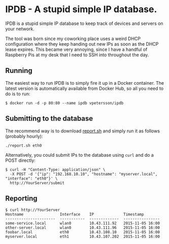 # IPDB - A stupid simple IP database.

IPDB is a stupid simple IP database to keep track of devices and servers on your network.

The tool was born since my coworking place uses a weird DHCP configuration where they keep handing out new IPs as soon as the DHCP lease expires. This became very annoying, since I have a handful of Raspberry Pis at my desk that I need to SSH into throughout the day.

## Running

The easiest way to run IPDB is to simply fire it up in a Docker container. The latest version is automatically available from Docker Hub, so all you need to do is to run:

```
$ docker run -d -p 80:80 --name ipdb vpetersson/ipdb
```

## Submitting to the database

The recommend way is to download [report.sh](https://raw.githubusercontent.com/vpetersson/ipdb/master/report.sh) and simply run it as follows (probably hourly):

```
./report.sh eth0
```

Alternatively, you could submit IPs to the database using `curl` and do a POST directly:

```
$ curl -H "Content-Type: application/json" \
  -X POST -d '{"ip": "192.168.10.10", "hostname": "myserver.local", "interface": "eth0"}' \
  http://YourServer/submit
```

## Reporting

```
$ curl http://YourServer
Hostname                Interface    IP             Timestamp
----------------------  -----------  -------------  ----------------
some-service.local      wlan0        10.43.111.92   2015-11-05 16:00
other-server.local      wlan0        10.43.111.96   2015-11-05 16:00
foobar.local            eth0         10.43.108.10   2015-11-05 16:00
myserver.local          eth1         10.43.107.202  2015-11-05 16:00
```
